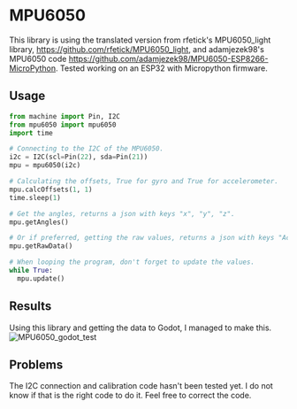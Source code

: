 # MPU6050 
This library is using the translated version from rfetick's MPU6050_light library, https://github.com/rfetick/MPU6050_light, and adamjezek98's MPU6050 code https://github.com/adamjezek98/MPU6050-ESP8266-MicroPython. Tested working on an ESP32 with Micropython firmware.

## Usage
```python
from machine import Pin, I2C
from mpu6050 import mpu6050
import time

# Connecting to the I2C of the MPU6050.
i2c = I2C(scl=Pin(22), sda=Pin(21))
mpu = mpu6050(i2c)

# Calculating the offsets, True for gyro and True for accelerometer.
mpu.calcOffsets(1, 1)
time.sleep(1)

# Get the angles, returns a json with keys "x", "y", "z".
mpu.getAngles()

# Or if preferred, getting the raw values, returns a json with keys "AcX", "AcY", "AcZ", "Tmp", "GyX", "GyY", "GyZ".
mpu.getRawData()

# When looping the program, don't forget to update the values.
while True:
  mpu.update()
```

## Results
Using this library and getting the data to Godot, I managed to make this.
![MPU6050_godot_test](https://user-images.githubusercontent.com/32596839/174793756-824355e3-6e5b-476d-8008-77984d0ffb22.gif)

## Problems
The I2C connection and calibration code hasn't been tested yet. I do not know if that is the right code to do it. Feel free to correct the code.
